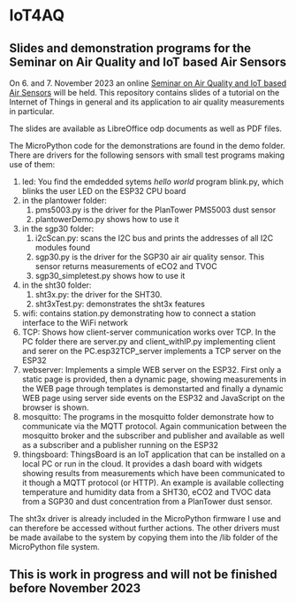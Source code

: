 # IoT4AQ
## Slides and demonstration programs for the Seminar on Air Quality and IoT based Air Sensors
On 6. and 7. November 2023 an online [Seminar on Air Quality and IoT based Air Sensors](https://indico.cern.ch/event/1316999/page/30572-iot4aq-project) will be held. 
This repository contains slides of a tutorial on the Internet of Things in general and its application to air quality measurements in particular.  

The slides are available as LibreOffice odp documents as well as PDF files.

The MicroPython code for the demonstrations are found in the demo folder. There are drivers for the following sensors with small test programs making use of them:
1. led: You find the emdedded sytems _hello world_ program blink.py, which blinks the user LED on the ESP32 CPU board
2. in the plantower folder:
   1. pms5003.py is the driver for the PlanTower PMS5003 dust sensor
   2. plantowerDemo.py shows how to use it
3. in the sgp30 folder:
   1. i2cScan.py: scans the I2C bus and prints the addresses of all I2C modules found
   2. sgp30.py is the driver for the SGP30 air air quality sensor. This sensor returns measurements of eCO2 and TVOC
   3. sgp30_simpletest.py shows how to use it
4. in the sht30 folder:
   1. sht3x.py: the driver for the SHT30.
   2. sht3xTest.py: demonstrates the sht3x features
5. wifi: contains station.py demonstrating how to connect a station interface to the WiFi network
6. TCP: Shows how client-server communication works over TCP. In the PC folder there are server.py and client_withIP.py implementing client and serer on the PC.esp32TCP_server implements a TCP server on the ESP32
7. webserver: Implements a simple WEB server on the ESP32. First only a static page is provided, then a dynamic page, showing measurements in the WEB page through templates is demonstarted and finally a dynamic WEB page using server side events on the ESP32 and JavaScript on the browser is shown.
8. mosquitto: The programs in the mosquitto folder demonstrate how to communicate via the MQTT protocol. Again communication between the mosquitto broker and the subscriber and publisher and available as well as a subscriber and a publisher running on the ESP32
9. thingsboard: ThingsBoard is an IoT application that can be installed on a local PC or run in the cloud. It provides a dash board with widgets showing results from measurements which have been communicated to it though a MQTT protocol (or HTTP). An example is available collecting temperature and humidity data from a SHT30, eCO2 and TVOC data from a SGP30 and dust concentration from a PlanTower dust sensor. 

The sht3x driver is already included in the MicroPython firmware I use and can therefore be accessed without further actions. The other drivers must be made availabe to the system by copying them into the /lib folder of the MicroPython file system.
## This is work in progress and will not be finished before November 2023 ##
